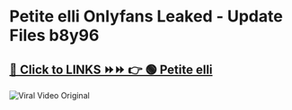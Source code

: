 
 # Petite elli Onlyfans Leaked - Update Files b8y96

## <h2><a href="https://clipsfans.com/Petite_elli&ref=git">🔗 Click to LINKS ⏩⏩ 👉 🟢 Petite elli </a></h2>

<a href="https://clipsfans.com/Petite_elli&ref=git" rel="nofollow" data-target="animated-image.originalLink"><img src="https://i.ibb.co.com/xMMVF88/686577567.gif" alt="Viral Video Original" style="max-width: 100%; display: inline-block;" data-target="animated-image.originalImage"></a>


